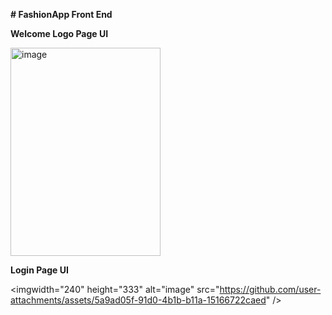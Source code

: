 **﻿# FashionApp Front End**


**Welcome Logo Page UI** 


<img width="240" height="333" alt="image" src="https://github.com/user-attachments/assets/445ff21b-770b-4312-9642-5751a5285090" />



**Login Page UI**


<imgwidth="240" height="333" alt="image" src="https://github.com/user-attachments/assets/5a9ad05f-91d0-4b1b-b11a-15166722caed" />


